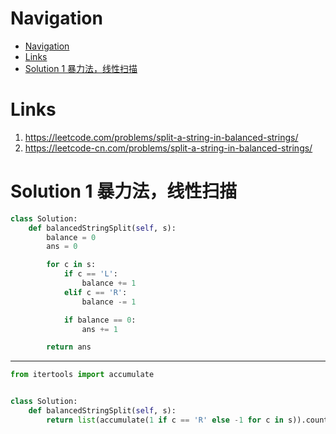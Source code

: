 # Navigation
- [Navigation](#navigation)
- [Links](#links)
- [Solution 1 暴力法，线性扫描](#solution-1-%e6%9a%b4%e5%8a%9b%e6%b3%95%e7%ba%bf%e6%80%a7%e6%89%ab%e6%8f%8f)

# Links
1. https://leetcode.com/problems/split-a-string-in-balanced-strings/
2. https://leetcode-cn.com/problems/split-a-string-in-balanced-strings/


# Solution 1 暴力法，线性扫描
```python
class Solution:
    def balancedStringSplit(self, s):
        balance = 0
        ans = 0

        for c in s:
            if c == 'L':
                balance += 1
            elif c == 'R':
                balance -= 1

            if balance == 0:
                ans += 1

        return ans
```
---
```python
from itertools import accumulate


class Solution:
    def balancedStringSplit(self, s):
        return list(accumulate(1 if c == 'R' else -1 for c in s)).count(0)
```